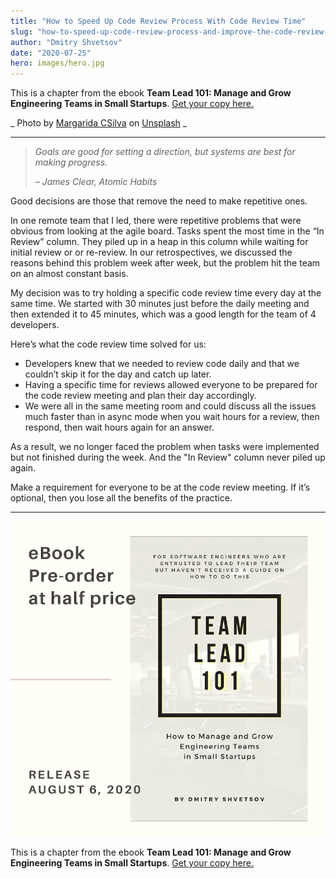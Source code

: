 ```yaml
---
title: "How to Speed Up Code Review Process With Code Review Time"
slug: "how-to-speed-up-code-review-process-and-improve-the-code-review-process"
author: "Dmitry Shvetsov"
date: "2020-07-25"
hero: images/hero.jpg
---
```


This is a chapter from the ebook **Team Lead 101: Manage and Grow Engineering Teams in Small Startups**. [Get your copy here.](https://gum.co/team-lead-101)

_ Photo by <a href="https://unsplash.com/@marg_cs?utm_source=unsplash&amp;utm_medium=referral&amp;utm_content=creditCopyText">Margarida CSilva</a> on <a href="https://unsplash.com/?utm_source=unsplash&amp;utm_medium=referral&amp;utm_content=creditCopyText">Unsplash</a> _ 

* * *

> _Goals are good for setting a direction, but systems are best for making progress._
> 
> _– James Clear, Atomic Habits_

Good decisions are those that remove the need to make repetitive ones.

In one remote team that I led, there were repetitive problems that were obvious from looking at the agile board. Tasks spent the most time in the “In Review” column. They piled up in a heap in this column while waiting for initial review or or re-review. In our retrospectives, we discussed the reasons behind this problem week after week, but the problem hit the team on an almost constant basis.

My decision was to try holding a specific code review time every day at the same time. We started with 30 minutes just before the daily meeting and then extended it to 45 minutes, which was a good length for the team of 4 developers.

Here’s what the code review time solved for us:

- Developers knew that we needed to review code daily and that we couldn’t skip it for the day and catch up later.
- Having a specific time for reviews allowed everyone to be prepared for the code review meeting and plan their day accordingly.
- We were all in the same meeting room and could discuss all the issues much faster than in async mode when you wait hours for a review, then respond, then wait hours again for an answer.

As a result, we no longer faced the problem when tasks were implemented but not finished during the week. And the "In Review" column never piled up again.

Make a requirement for everyone to be at the code review meeting. If it’s optional, then you lose all the benefits of the practice.

* * *

[![Team Lead 101 book cover](images/2-1.png)](https://gumroad.com/l/team-lead-101)

This is a chapter from the ebook **Team Lead 101: Manage and Grow Engineering Teams in Small Startups**. [Get your copy here.](https://gum.co/team-lead-101)
